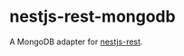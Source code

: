 # nestjs-rest-mongodb

A MongoDB adapter for
[nestjs-rest](https://github.com/ziv/nestjs-rest/tree/main/packages/nestjs-rest).
